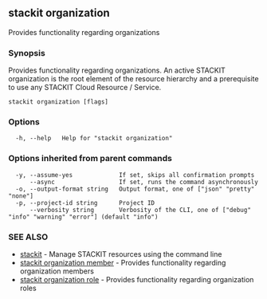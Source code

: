 ## stackit organization

Provides functionality regarding organizations

### Synopsis

Provides functionality regarding organizations.
An active STACKIT organization is the root element of the resource hierarchy and a prerequisite to use any STACKIT Cloud Resource / Service.

```
stackit organization [flags]
```

### Options

```
  -h, --help   Help for "stackit organization"
```

### Options inherited from parent commands

```
  -y, --assume-yes             If set, skips all confirmation prompts
      --async                  If set, runs the command asynchronously
  -o, --output-format string   Output format, one of ["json" "pretty" "none"]
  -p, --project-id string      Project ID
      --verbosity string       Verbosity of the CLI, one of ["debug" "info" "warning" "error"] (default "info")
```

### SEE ALSO

* [stackit](./stackit.md)	 - Manage STACKIT resources using the command line
* [stackit organization member](./stackit_organization_member.md)	 - Provides functionality regarding organization members
* [stackit organization role](./stackit_organization_role.md)	 - Provides functionality regarding organization roles

